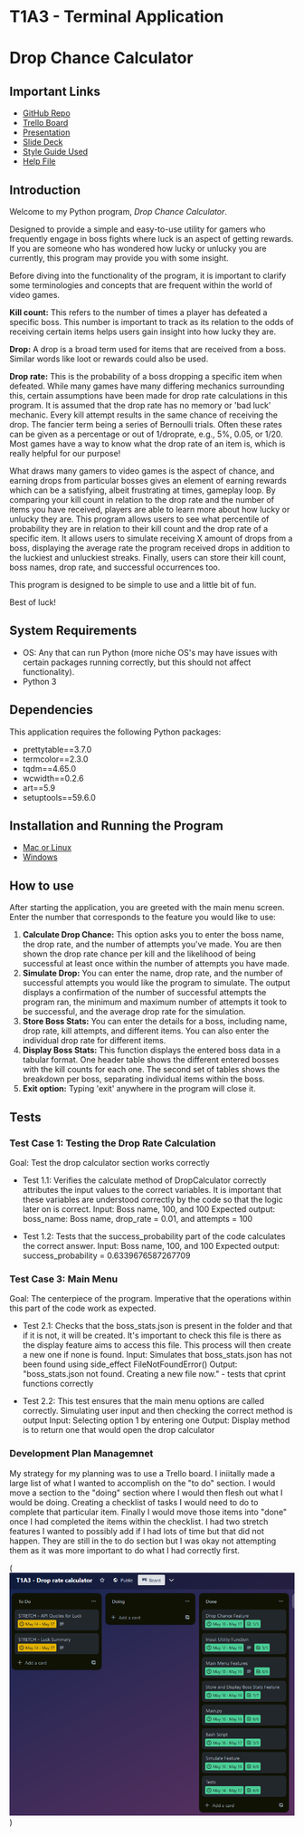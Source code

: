 # T1A3 - Terminal Application
# **Drop Chance Calculator**
## Important Links <a name="ImportantLinks"></a>

* [GitHub Repo](https://github.com/CameronWD/T1A3)
* [Trello Board](https://trello.com/b/3npKVqHD/t1a3-drop-rate-calculator)
* [Presentation](https://youtu.be/WJEf7qiIxBw)
* [Slide Deck](ppt/T1A3%20--%20Drop%20Calculator.pdf)
* [Style Guide Used](https://peps.python.org/pep-0008/)
* [Help File](#installation-and-running-the-program)

## Introduction <a name="Introduction"></a>

Welcome to my Python program, *Drop Chance Calculator*.

Designed to provide a simple and easy-to-use utility for gamers who frequently engage in boss fights where luck is an aspect of getting rewards. If you are someone who has wondered how lucky or unlucky you are currently, this program may provide you with some insight.

Before diving into the functionality of the program, it is important to clarify some terminologies and concepts that are frequent within the world of video games.

**Kill count:** This refers to the number of times a player has defeated a specific boss. This number is important to track as its relation to the odds of receiving certain items helps users gain insight into how lucky they are.

**Drop:** A drop is a broad term used for items that are received from a boss. Similar words like loot or rewards could also be used.

**Drop rate:** This is the probability of a boss dropping a specific item when defeated. While many games have many differing mechanics surrounding this, certain assumptions have been made for drop rate calculations in this program. It is assumed that the drop rate has no memory or 'bad luck' mechanic. Every kill attempt results in the same chance of receiving the drop. The fancier term being a series of Bernoulli trials. Often these rates can be given as a percentage or out of 1/droprate, e.g., 5%, 0.05, or 1/20. Most games have a way to know what the drop rate of an item is, which is really helpful for our purpose!

What draws many gamers to video games is the aspect of chance, and earning drops from particular bosses gives an element of earning rewards which can be a satisfying, albeit frustrating at times, gameplay loop. By comparing your kill count in relation to the drop rate and the number of items you have received, players are able to learn more about how lucky or unlucky they are. This program allows users to see what percentile of probability they are in relation to their kill count and the drop rate of a specific item. It allows users to simulate receiving X amount of drops from a boss, displaying the average rate the program received drops in addition to the luckiest and unluckiest streaks. Finally, users can store their kill count, boss names, drop rate, and successful occurrences too.

This program is designed to be simple to use and a little bit of fun.

Best of luck!

## System Requirements <a name="System"></a>

- OS: Any that can run Python (more niche OS's may have issues with certain packages running correctly, but this should not affect functionality).
- Python 3

## Dependencies <a name="Dependencies"></a>

This application requires the following Python packages:

- prettytable==3.7.0
- termcolor==2.3.0
- tqdm==4.65.0
- wcwidth==0.2.6
- art==5.9
- setuptools==59.6.0

## Installation and Running the Program<a name="Installation"></a>

- [Mac or Linux](helpMacLinux.md)
- [Windows](helpWindows.md)

## How to use <a name="How"></a>

After starting the application, you are greeted with the main menu screen. Enter the number that corresponds to the feature you would like to use:

1. **Calculate Drop Chance:** This option asks you to enter the boss name, the drop rate, and the number of attempts you've made. You are then shown the drop rate chance per kill and the likelihood of being successful at least once within the number of attempts you have made.
2. **Simulate Drop:** You can enter the name, drop rate, and the number of successful attempts you would like the program to simulate. The output displays a confirmation of the number of successful attempts the program ran, the minimum and maximum number of attempts it took to be successful, and the average drop rate for the simulation.
3. **Store Boss Stats:** You can enter the details for a boss, including name, drop rate, kill attempts, and different items. You can also enter the individual drop rate for different items.
4. **Display Boss Stats:** This function displays the entered boss data in a tabular format. One header table shows the different entered bosses with the kill counts for each one. The second set of tables shows the breakdown per boss, separating individual items within the boss.
5. **Exit option:** Typing 'exit' anywhere in the program will close it.

## Tests <a name="Test"></a>

### Test Case 1: Testing the Drop Rate Calculation
Goal: Test the drop calculator section works correctly

* Test 1.1: Verifies the calculate method of DropCalculator correctly attributes the input values to the correct variables. It is important that these variables are understood correctly by the code so that the logic later on is correct.
     Input: Boss name, 100, and 100
     Expected output: boss_name: Boss name, drop_rate = 0.01, and attempts = 100

* Test 1.2: Tests that the success_probability part of the code calculates the correct answer.
     Input: Boss name, 100, and 100
     Expected output: success_probability = 0.6339676587267709

### Test Case 3: Main Menu
Goal: The centerpiece of the program. Imperative that the operations within this part of the code work as expected.

* Test 2.1: Checks that the boss_stats.json is present in the folder and that if it is not, it will be created. It's important to check this file is there as the display feature aims to access this file. This process will then create a new one if none is found.
     Input: Simulates that boss_stats.json has not been found using side_effect FileNotFoundError()
     Output: "boss_stats.json not found. Creating a new file now." - tests that cprint functions correctly

* Test 2.2: This test ensures that the main menu options are called correctly. Simulating user input and then checking the correct method is output
     Input: Selecting option 1 by entering one
     Output: Display method is to return one that would open the drop calculator


### Development Plan Managemnet 

My strategy for my planning was to use a Trello board. I iniitally made a large list of what I wanted to accomplish on the "to do" section. I would move a section to the "doing" section where I would then flesh out what I would be doing. Creating a checklist of tasks I would need to do to complete that particular item. Finally I would move those items into "done" once I had completed the items within the checklist. I had two stretch features I wanted to possibly add if I had lots of time but that did not happen. They are still in the to do section but I was okay not attempting them as it was more important to do what I had correctly first. 

(![Trello Board](docs/TrelloBoard.png))


